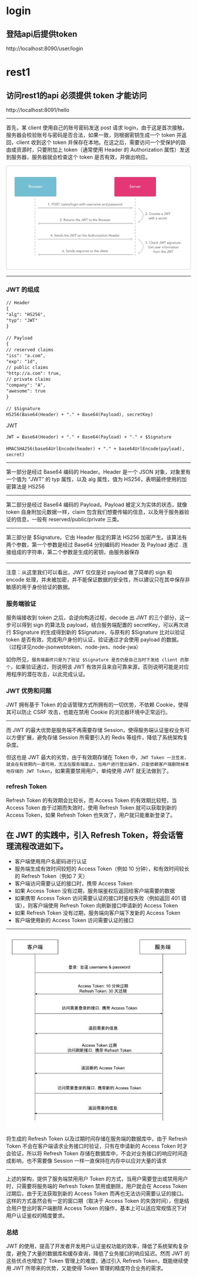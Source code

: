 # login 
## 登陆api后提供token
http://localhost:8090/user/login


# rest1
## 访问rest1的api 必须提供 token 才能访问
http://localhost:8091/hello

---
首先，某 client 使用自己的账号密码发送 post 请求 login，由于这是首次接触，服务器会校验账号与密码是否合法，如果一致，则根据密钥生成一个 token 并返回，client 收到这个 token 并保存在本地。在这之后，需要访问一个受保护的路由或资源时，只要附加上 token（通常使用 Header 的 Authorization 属性）发送到服务器，服务器就会检查这个 token 是否有效，并做出响应。

![avatar](/img/jwt-origin.jpg)

--- 
### JWT 的组成

    // Header
    {
    "alg": "HS256",
    "typ": "JWT"
    }

    // Payload
    {
    // reserved claims
    "iss": "a.com",
    "exp": "1d",
    // public claims
    "http://a.com": true,
    // private claims
    "company": "A",
    "awesome": true
    }

    // $Signature
    HS256(Base64(Header) + "." + Base64(Payload), secretKey)

JWT

    JWT = Base64(Header) + "." + Base64(Payload) + "." + $Signature

    HMACSHA256(base64UrlEncode(header) + "." + base64UrlEncode(payload), secret)

---

第一部分是经过 Base64 编码的 Header。Header 是一个 JSON 对象，对象里有一个值为 “JWT” 的 typ 属性，以及 alg 属性，值为 HS256，表明最终使用的加密算法是 HS256

---

第二部分是经过 Base64 编码的 Payload。Payload 被定义为实体的状态，就像 token 自身附加元数据一样，claim 包含我们想要传输的信息，以及用于服务器验证的信息，一般有 reserved/public/private 三类。

---

第三部分是 $Signature。它由 Header 指定的算法 HS256 加密产生。该算法有两个参数，第一个参数是经过 Base64 分别编码的 Header 及 Payload 通过 . 连接组成的字符串，第二个参数是生成的密钥，由服务器保存

####
---
注意：从这里我们可以看出，JWT 仅仅是对 payload 做了简单的 sign 和 encode 处理，并未被加密，并不能保证数据的安全性，所以建议只在其中保存非敏感的用于身份验证的数据。


### 服务端验证

服务端接收到 token 之后，会逆向构造过程，decode 出 JWT 的三个部分，这一步可以得到 sign 的算法及 payload，结合服务端配置的 secretKey，可以再次进行 $Signature 的生成得到新的 $Signature，与原有的 $Signature 比对以验证 token 是否有效，完成用户身份的认证，验证通过才会使用 payload 的数据。 （过程详见node-jsonwebtoken、node-jws、node-jwa）


如你所见，`服务端最终只是为了验证 $Signature 是否仍是自己当时下发给 client 的那个`，如果验证通过，则说明该 JWT 有效并且来自可靠来源，否则说明可能是对应用程序的潜在攻击，以此完成认证。


### JWT 优势和问题

JWT 拥有基于 Token 的会话管理方式所拥有的一切优势，不依赖 Cookie，使得其可以防止 CSRF 攻击，也能在禁用 Cookie 的浏览器环境中正常运行。

 ---
而 JWT 的最大优势是服务端不再需要存储 Session，使得服务端认证鉴权业务可以方便扩展，避免存储 Session 所需要引入的 Redis 等组件，降低了系统架构复杂度。



但这也是 JWT 最大的劣势，由于有效期存储在 Token 中，`JWT Token 一旦签发，就会在有效期内一直可用，无法在服务端废止，当用户进行登出操作，只能依赖客户端删除掉本地存储的 JWT Token`，如果需要禁用用户，单纯使用 JWT 就无法做到了。



### refresh Token

Refresh Token 的有效期会比较长，而 Access Token 的有效期比较短，当 Access Token 由于过期而失效时，使用 Refresh Token 就可以获取到新的 Access Token，如果 Refresh Token 也失效了，用户就只能重新登录了。

在 JWT 的实践中，引入 Refresh Token，将会话管理流程改进如下。
---

- 客户端使用用户名密码进行认证
- 服务端生成有效时间较短的 Access Token（例如 10 分钟），和有效时间较长的 Refresh Token（例如 7 天）
- 客户端访问需要认证的接口时，携带 Access Token
- 如果 Access Token 没有过期，服务端鉴权后返回给客户端需要的数据
- 如果携带 Access Token 访问需要认证的接口时鉴权失败（例如返回 401 错误），则客户端使用 Refresh Token 向刷新接口申请新的 Access Token
- 如果 Refresh Token 没有过期，服务端向客户端下发新的 Access Token
- 客户端使用新的 Access Token 访问需要认证的接口

---
![avatar](/img/refresh-token.jpg)


将生成的 Refresh Token 以及过期时间存储在服务端的数据库中，由于 Refresh Token 不会在客户端请求业务接口时验证，只有在申请新的 Access Token 时才会验证，所以将 Refresh Token 存储在数据库中，不会对业务接口的响应时间造成影响，也不需要像 Session 一样一直保持在内存中以应对大量的请求


---
上述的架构，提供了服务端禁用用户 Token 的方式，当用户需要登出或禁用用户时，只需要将服务端的 Refresh Token 禁用或删除，用户就会在 Access Token 过期后，由于无法获取到新的 Access Token 而再也无法访问需要认证的接口。这样的方式虽然会有一定的窗口期（取决于 Access Token 的失效时间），但是结合用户登出时客户端删除 Access Token 的操作，基本上可以适应常规情况下对用户认证鉴权的精度要求。

### 总结

JWT 的使用，提高了开发者开发用户认证鉴权功能的效率，降低了系统架构复杂度，避免了大量的数据库和缓存查询，降低了业务接口的响应延迟。然而 JWT 的这些优点也增加了 Token 管理上的难度，通过引入 Refresh Token，既能继续使用 JWT 所带来的优势，又能使得 Token 管理的精度符合业务的需求。
